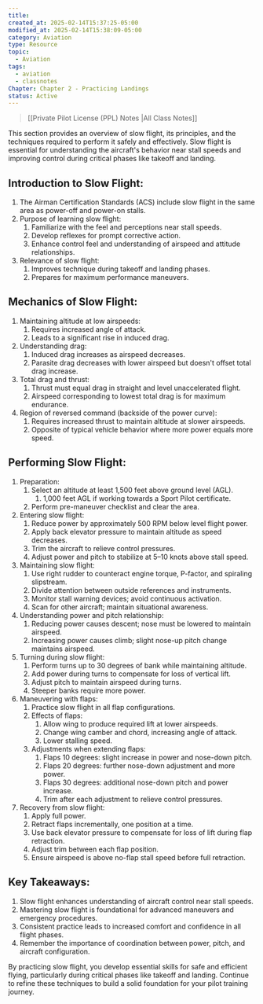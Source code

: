 ```yaml
---
title: 
created_at: 2025-02-14T15:37:25-05:00
modified_at: 2025-02-14T15:38:09-05:00
category: Aviation
type: Resource
topic:
  - Aviation
tags:
  - aviation
  - classnotes
Chapter: Chapter 2 - Practicing Landings
status: Active
---
```

>[[Private Pilot License (PPL) Notes |All Class Notes]]

This section provides an overview of slow flight, its principles, and the techniques required to perform it safely and effectively. Slow flight is essential for understanding the aircraft's behavior near stall speeds and improving control during critical phases like takeoff and landing.

## Introduction to Slow Flight:

1. The Airman Certification Standards (ACS) include slow flight in the same area as power-off and power-on stalls.
2. Purpose of learning slow flight:
    1. Familiarize with the feel and perceptions near stall speeds.
    2. Develop reflexes for prompt corrective action.
    3. Enhance control feel and understanding of airspeed and attitude relationships.
3. Relevance of slow flight:
    1. Improves technique during takeoff and landing phases.
    2. Prepares for maximum performance maneuvers.

## Mechanics of Slow Flight:

1. Maintaining altitude at low airspeeds:
    1. Requires increased angle of attack.
    2. Leads to a significant rise in induced drag.
2. Understanding drag:
    1. Induced drag increases as airspeed decreases.
    2. Parasite drag decreases with lower airspeed but doesn't offset total drag increase.
3. Total drag and thrust:
    1. Thrust must equal drag in straight and level unaccelerated flight.
    2. Airspeed corresponding to lowest total drag is for maximum endurance.
4. Region of reversed command (backside of the power curve):
    1. Requires increased thrust to maintain altitude at slower airspeeds.
    2. Opposite of typical vehicle behavior where more power equals more speed.

## Performing Slow Flight:

1. Preparation:
    1. Select an altitude at least 1,500 feet above ground level (AGL).
        1. 1,000 feet AGL if working towards a Sport Pilot certificate.
    2. Perform pre-maneuver checklist and clear the area.
2. Entering slow flight:
    1. Reduce power by approximately 500 RPM below level flight power.
    2. Apply back elevator pressure to maintain altitude as speed decreases.
    3. Trim the aircraft to relieve control pressures.
    4. Adjust power and pitch to stabilize at 5–10 knots above stall speed.
3. Maintaining slow flight:
    1. Use right rudder to counteract engine torque, P-factor, and spiraling slipstream.
    2. Divide attention between outside references and instruments.
    3. Monitor stall warning devices; avoid continuous activation.
    4. Scan for other aircraft; maintain situational awareness.
4. Understanding power and pitch relationship:
    1. Reducing power causes descent; nose must be lowered to maintain airspeed.
    2. Increasing power causes climb; slight nose-up pitch change maintains airspeed.
5. Turning during slow flight:
    1. Perform turns up to 30 degrees of bank while maintaining altitude.
    2. Add power during turns to compensate for loss of vertical lift.
    3. Adjust pitch to maintain airspeed during turns.
    4. Steeper banks require more power.
6. Maneuvering with flaps:
    1. Practice slow flight in all flap configurations.
    2. Effects of flaps:
        1. Allow wing to produce required lift at lower airspeeds.
        2. Change wing camber and chord, increasing angle of attack.
        3. Lower stalling speed.
    3. Adjustments when extending flaps:
        1. Flaps 10 degrees: slight increase in power and nose-down pitch.
        2. Flaps 20 degrees: further nose-down adjustment and more power.
        3. Flaps 30 degrees: additional nose-down pitch and power increase.
        4. Trim after each adjustment to relieve control pressures.
7. Recovery from slow flight:
    1. Apply full power.
    2. Retract flaps incrementally, one position at a time.
    3. Use back elevator pressure to compensate for loss of lift during flap retraction.
    4. Adjust trim between each flap position.
    5. Ensure airspeed is above no-flap stall speed before full retraction.

## Key Takeaways:

1. Slow flight enhances understanding of aircraft control near stall speeds.
2. Mastering slow flight is foundational for advanced maneuvers and emergency procedures.
3. Consistent practice leads to increased comfort and confidence in all flight phases.
4. Remember the importance of coordination between power, pitch, and aircraft configuration.

By practicing slow flight, you develop essential skills for safe and efficient flying, particularly during critical phases like takeoff and landing. Continue to refine these techniques to build a solid foundation for your pilot training journey.
